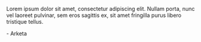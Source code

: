 Lorem ipsum dolor sit amet, consectetur adipiscing elit. Nullam porta, nunc vel laoreet pulvinar, sem eros sagittis ex, sit amet fringilla purus libero tristique tellus. 

\- Arketa

